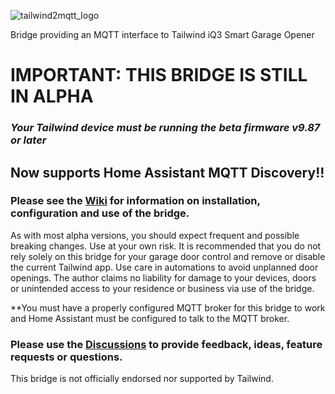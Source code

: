 ![tailwind2mqtt_logo](https://user-images.githubusercontent.com/55962781/119289900-80709c00-bc19-11eb-8ef0-04480b86ff2c.jpg)

Bridge providing an MQTT interface to Tailwind iQ3 Smart Garage Opener

# IMPORTANT:  THIS BRIDGE IS STILL IN ALPHA
### *Your Tailwind device must be running the beta firmware v9.87 or later*

## Now supports Home Assistant MQTT Discovery!!

### Please see the [Wiki](https://github.com/Resinchem/Tailwind2MQTT/wiki) for information on installation, configuration and use of the bridge.

As with most alpha versions, you should expect frequent and possible breaking changes.  Use at your own risk. It is recommended that you do not rely solely on this bridge for your garage door control and remove or disable the current Tailwind app.  Use care in automations to avoid unplanned door openings.  The author claims no liability for damage to your devices, doors or unintended access to your residence or business via use of the bridge.

**You must have a properly configured MQTT broker for this bridge to work and Home Assistant must be configured to talk to the MQTT broker.

### Please use the [Discussions](https://github.com/Resinchem/Tailwind2MQTT/discussions) to provide feedback, ideas, feature requests or questions.

This bridge is not officially endorsed nor supported by Tailwind.
